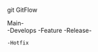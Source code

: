 git GitFlow

Main-    
            -Develops 
                    -Feature
        -Release-

    -Hotfix